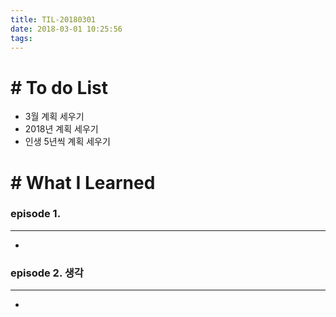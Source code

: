 ```yaml
---
title: TIL-20180301
date: 2018-03-01 10:25:56
tags: 
---
```


# # To do List

- 3월 계획 세우기
- 2018년 계획 세우기
- 인생 5년씩 계획 세우기



# # What I Learned

### episode 1.

---

-


### episode 2. 생각

---

- 
